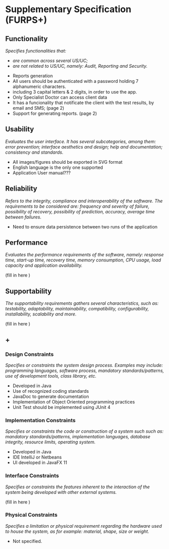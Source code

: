 # Supplementary Specification (FURPS+)

## Functionality

_Specifies functionalities that:_

- _are common across several US/UC;_
- _are not related to US/UC, namely: Audit, Reporting and Security._

*  Reports generation
*  All users should be authenticated with a password holding 7 alphanumeric characters.
*  including 3 capital letters & 2 digits, in order to use the app.
*  Only Specialist Doctor can access client data
*  It has a funcionality that notificate the client with the test results, by email and SMS; (page 2)
*  Support for generating reports. (page 2)

## Usability 

_Evaluates the user interface. It has several subcategories,
among them: error prevention; interface aesthetics and design; help and
documentation; consistency and standards._

*  All images/figures should be exported in SVG format
*  English language is the only one supported
*  Application User manual???

## Reliability
_Refers to the integrity, compliance and interoperability of the software. The requirements to be considered are: frequency and severity of failure, possibility of recovery, possibility of prediction, accuracy, average time between failures._

*  Need to ensure data persistence between two runs of the application

## Performance
_Evaluates the performance requirements of the software, namely: response time, start-up time, recovery time, memory consumption, CPU usage, load capacity and application availability._


(fill in here )

## Supportability
_The supportability requirements gathers several characteristics, such as:
testability, adaptability, maintainability, compatibility,
configurability, installability, scalability and more._ 



(fill in here )


## +

### Design Constraints

_Specifies or constraints the system design process. Examples may include: programming languages, software process, mandatory standards/patterns, use of development tools, class library, etc._
  
*  Developed in Java
*  Use of recognized coding standards
*  JavaDoc to generate documentation
*  Implementation of Object Oriented programming practices
*  Unit Test should be implemented using JUnit 4

### Implementation Constraints

_Specifies or constraints the code or construction of a system such
such as: mandatory standards/patterns, implementation languages,
database integrity, resource limits, operating system._

*  Developed in Java
*  IDE IntelliJ or Netbeans
*  UI developed in JavaFX 11

### Interface Constraints
_Specifies or constraints the features inherent to the interaction of the
system being developed with other external systems._


(fill in here )

### Physical Constraints

_Specifies a limitation or physical requirement regarding the hardware used to house the system, as for example: material, shape, size or weight._

*  Not specified.